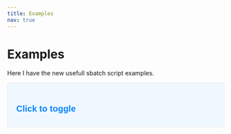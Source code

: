 ```yaml
---
title: Examples
nav: true
---
```


# Examples

Here I have the new usefull sbatch script examples.



<style>
  .info-box {
    background-color: #f0f8ff;
    padding: 20px;
    border: 1px solid #e6eaf2;
    border-radius: 4px;
    margin-bottom: 20px;
    font-family: Courier, monospace;
  }

  .info-box h3 {
    font-size: 20px;
    margin-bottom: 10px;
    color: #0085ff;
    cursor: pointer;
    font-family: Arial, sans-serif; /* Set your desired regular font here */
  }

  .info-box p {
    font-size: 16px;
    line-height: 1.5;
    color: #333;
    font-family: Courier, monospace;
  }

  .info-box .content {
    display: none; /* Collapsed by default */
  }
</style>

<div class="info-box">
  <h3 onclick="toggleInfoBox(this)">Click to toggle</h3>
  <div class="content">
    <p>This is the information inside the box.</p>
  </div>
</div>

<script>
  function toggleInfoBox(element) {
    var content = element.nextElementSibling;
    if (content.style.display === 'none' || content.style.display === '') {
      content.style.display = 'block';
    } else {
      content.style.display = 'none';
    }
  }
</script>

